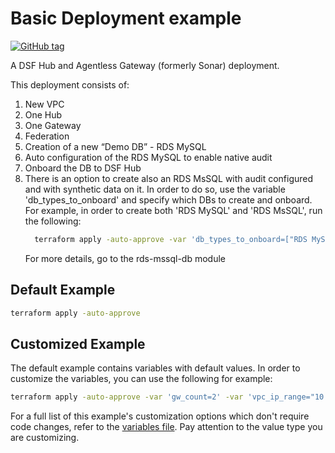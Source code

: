 # Basic Deployment example
[![GitHub tag](https://img.shields.io/github/v/tag/imperva/dsfkit.svg)](https://github.com/imperva/dsfkit/tags)

A DSF Hub and Agentless Gateway (formerly Sonar) deployment.

This deployment consists of:

1. New VPC
2. One Hub
3. One Gateway
4. Federation
5. Creation of a new “Demo DB” - RDS MySQL
6. Auto configuration of the RDS MySQL to enable native audit
7. Onboard the DB to DSF Hub
8. There is an option to create also an RDS MsSQL with audit configured and with synthetic data on it. In order to do so, use the variable 'db_types_to_onboard' and specify which DBs to create and onboard.</br>
    For example, in order to create both 'RDS MySQL' and 'RDS MsSQL', run the following:
    ```bash
      terraform apply -auto-approve -var 'db_types_to_onboard=["RDS MySQL", "RDS MsSQL"]'
   ```
    For more details, go to the rds-mssql-db module

## Default Example
```bash
terraform apply -auto-approve
```

## Customized Example
The default example contains variables with default values. In order to customize the variables, you can use the following for example:
```bash
terraform apply -auto-approve -var 'gw_count=2' -var 'vpc_ip_range="10.1.0.0/24"'
```
For a full list of this example's customization options which don't require code changes, refer to the [variables file](./variables.tf). Pay attention to the value type you are customizing.